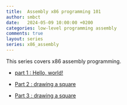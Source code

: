 ```yaml
---
title:  Assembly x86 programming 101
author: smbct
date:   2024-05-09 10:00:00 +0200
categories: low-level programming assembly
comments: true
layout: series
series: x86_assembly
---
```


This series covers x86 assembly programming.

* [part 1 : Hello, world!](pt1)

* [Part 2 : drawing a square](pt2)

* [Part 3 : drawing a square](pt3)
